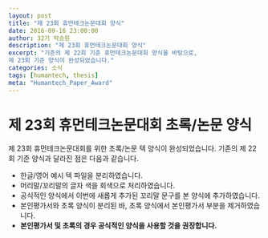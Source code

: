 ```yaml
---
layout: post
title: "제 23회 휴먼테크논문대회 양식"
date: 2016-09-16 23:00:00
author: 32기 박승원
description: "제 23회 휴먼테크논문대회 양식"
excerpt: "기존의 제 22회 기준 휴먼테크논문대회 양식을 바탕으로,
제 23회 기준 양식이 완성되었습니다."
categories: 소식
tags: [humantech, thesis]
meta: "Humantech_Paper_Award"
---
```


# 제 23회 휴먼테크논문대회 초록/논문 양식

제 23회 휴먼테크논문대회를 위한 초록/논문 텍 양식이 완성되었습니다.
기존의 제 22회 기준 양식과 달라진 점은 다음과 같습니다.

+ 한글/영어 예시 텍 파일을 분리하였습니다.
+ 머리말/꼬리말의 글자 색을 회색으로 처리하였습니다.
+ 공식적인 양식에서 이번에 새롭게 추가된 꼬리말 문구를 본 양식에 추가하였습니다.
+ 본인평가서와 초록 양식이 분리된 바, 초록 양식에서 본인평가서 부분을 제거하였습니다.
+ **본인평가서 및 초록의 경우 공식적인 양식을 사용할 것을 권장합니다.**
